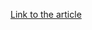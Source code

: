[Link to the article](http://blog.trendmicro.com/trendlabs-security-intelligence/hacking-team-uses-uefi-bios-rootkit-to-keep-rcs-9-agent-in-target-systems/)
